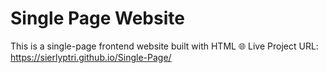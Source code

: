 # Single Page Website

This is a single-page frontend website built with HTML
🌐 Live Project URL: https://sierlyptri.github.io/Single-Page/
